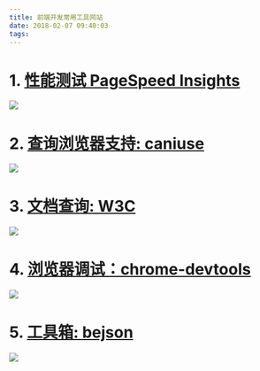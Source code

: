 ```yaml
---
title: 前端开发常用工具网站
date: 2018-02-07 09:40:03
tags:
---
```


# 1. [性能测试 PageSpeed Insights](https://developers.google.com/speed/pagespeed/insights/?hl=zh-CN&url=www.baidu.com&tab=desktop)

![](https://wdd.js.org/img/images/20180207094104_FFhBOo_Screenshot.jpeg)

# 2. [查询浏览器支持: caniuse](http://caniuse.com/#search=template)

![](https://wdd.js.org/img/images/20180207094154_73vuIh_Screenshot.jpeg)

# 3. [文档查询: W3C](http://www.w3schools.com/jsref/default.asp)

![](https://wdd.js.org/img/images/20180207094224_CePx6P_Screenshot.jpeg)

# 4. [浏览器调试：chrome-devtools](https://developers.google.cn/web/tools/chrome-devtools/)

![](https://wdd.js.org/img/images/20180207094347_96Lcvc_Screenshot.jpeg)

# 5. [工具箱: bejson](http://www.bejson.com/)

![](https://wdd.js.org/img/images/20180207094330_XMlKC5_Screenshot.jpeg)